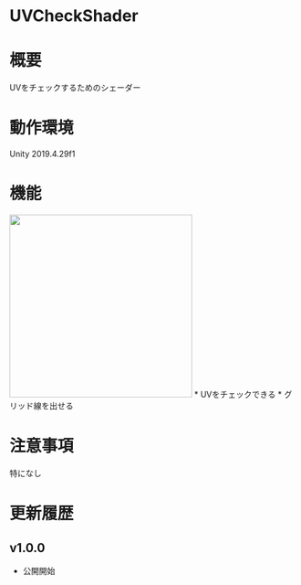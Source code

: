 # UVCheckShader

# 概要
UVをチェックするためのシェーダー

# 動作環境
Unity 2019.4.29f1

# 機能
<img src="https://user-images.githubusercontent.com/75297336/150275394-24c4d1c8-e75d-483b-b0c6-33c85162ad7e.png" width="320px">
* UVをチェックできる
* グリッド線を出せる

# 注意事項
特になし

# 更新履歴
## v1.0.0
* 公開開始
